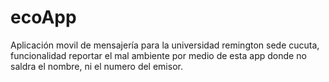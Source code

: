 # ecoApp
Aplicación movil de mensajería para la universidad remington sede cucuta, funcionalidad reportar el mal ambiente por medio de esta app donde no saldra el nombre, ni el numero del emisor.
